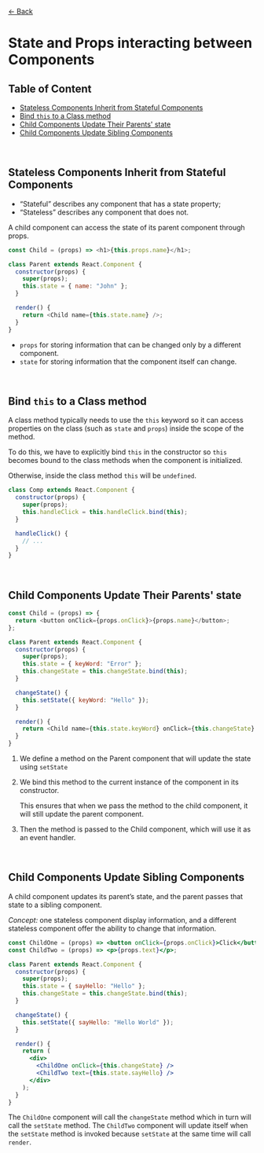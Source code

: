 [&larr; Back](./README.md)

# State and Props interacting between Components

## Table of Content

- [Stateless Components Inherit from Stateful Components](#stateless-components-inherit-from-stateful-components)
- [Bind `this` to a Class method](#bind-this-to-a-class-method)
- [Child Components Update Their Parents' state](#child-components-update-their-parents-state)
- [Child Components Update Sibling Components](#child-components-update-sibling-components)

<br>

## Stateless Components Inherit from Stateful Components

- “Stateful” describes any component that has a state property;
- “Stateless” describes any component that does not.

A child component can access the state of its parent component through props.

```js
const Child = (props) => <h1>{this.props.name}</h1>;

class Parent extends React.Component {
  constructor(props) {
    super(props);
    this.state = { name: "John" };
  }

  render() {
    return <Child name={this.state.name} />;
  }
}
```

- `props` for storing information that can be changed only by a different component.
- `state` for storing information that the component itself can change.

<br>

## Bind `this` to a Class method

A class method typically needs to use the `this` keyword so it can access properties on the class (such as `state` and `props`) inside the scope of the method.

To do this, we have to explicitly bind `this` in the constructor so `this` becomes bound to the class methods when the component is initialized.

Otherwise, inside the class method `this` will be `undefined`.

```js
class Comp extends React.Component {
  constructor(props) {
    super(props);
    this.handleClick = this.handleClick.bind(this);
  }

  handleClick() {
    // ...
  }
}
```

<br>

## Child Components Update Their Parents' state

```js
const Child = (props) => {
  return <button onClick={props.onClick}>{props.name}</button>;
};

class Parent extends React.Component {
  constructor(props) {
    super(props);
    this.state = { keyWord: "Error" };
    this.changeState = this.changeState.bind(this);
  }

  changeState() {
    this.setState({ keyWord: "Hello" });
  }

  render() {
    return <Child name={this.state.keyWord} onClick={this.changeState} />;
  }
}
```

1. We define a method on the Parent component that will update the state using `setState`

2. We bind this method to the current instance of the component in its constructor.

   This ensures that when we pass the method to the child component, it will still update the parent component.

3. Then the method is passed to the Child component, which will use it as an event handler.

<br>

## Child Components Update Sibling Components

A child component updates its parent’s state, and the parent passes that state to a sibling component.

_Concept:_ one stateless component display information, and a different stateless component offer the ability to change that information.

```jsx
const ChildOne = (props) => <button onClick={props.onClick}>Click</button>;
const ChildTwo = (props) => <p>{props.text}</p>;

class Parent extends React.Component {
  constructor(props) {
    super(props);
    this.state = { sayHello: "Hello" };
    this.changeState = this.changeState.bind(this);
  }

  changeState() {
    this.setState({ sayHello: "Hello World" });
  }

  render() {
    return (
      <div>
        <ChildOne onClick={this.changeState} />
        <ChildTwo text={this.state.sayHello} />
      </div>
    );
  }
}
```

The `ChildOne` component will call the `changeState` method which in turn will call the `setState` method. The `ChildTwo` component will update itself when the `setState` method is invoked because `setState` at the same time will call `render`.

<br>
